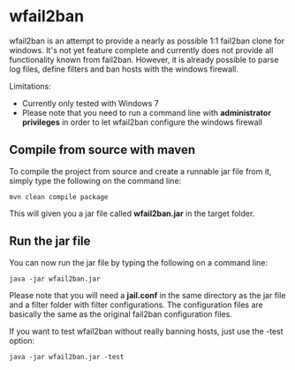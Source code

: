 wfail2ban
=========================================

wfail2ban is an attempt to provide a nearly as possible 1:1 fail2ban clone for windows. It's not yet feature complete and currently does not provide all functionality known from fail2ban. 
However, it is already possible to parse log files, define filters and ban hosts with the windows firewall. 

Limitations:
* Currently only tested with Windows 7
* Please note that you need to run a command line with __administrator privileges__ in order to let wfail2ban configure the windows firewall

Compile from source with maven
-------------------------

To compile the project from source and create a runnable jar file from it, simply type the following on the command line:  

    mvn clean compile package
	
This will given you a jar file called __wfail2ban.jar__ in the target folder.

Run the jar file
------------------------

You can now run the jar file by typing the following on a command line:

    java -jar wfail2ban.jar
	
Please note that you will need a __jail.conf__ in the same directory as the jar file and a filter folder with filter configurations. The configuration files are basically the same as 
the original fail2ban configuration files.

If you want to test wfail2ban without really banning hosts, just use the -test option:

    java -jar wfail2ban.jar -test
